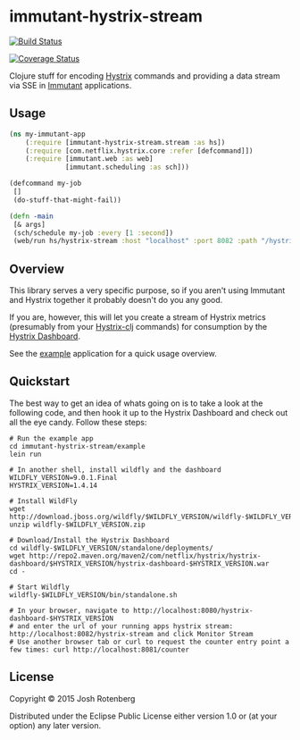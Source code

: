 # immutant-hystrix-stream

[![Build Status](https://travis-ci.org/joshrotenberg/immutant-hystrix-stream.svg)](https://travis-ci.org/joshrotenberg/immutant-hystrix-stream)

[![Coverage Status](https://coveralls.io/repos/joshrotenberg/immutant-hystrix-stream/badge.svg?branch=master&service=github)](https://coveralls.io/github/joshrotenberg/immutant-hystrix-stream?branch=master)

Clojure stuff for encoding [Hystrix](https://github.com/Netflix/Hystrix) commands and providing
a data stream via SSE in [Immutant](http://immutant.org) applications.

## Usage
```clojure
(ns my-immutant-app
    (:require [immutant-hystrix-stream.stream :as hs])
    (:require [com.netflix.hystrix.core :refer [defcommand]])
    (:require [immutant.web :as web]
              [immutant.scheduling :as sch]))

(defcommand my-job
 []
 (do-stuff-that-might-fail))

(defn -main
 [& args]
 (sch/schedule my-job :every [1 :second])
 (web/run hs/hystrix-stream :host "localhost" :port 8082 :path "/hystrix-stream"))
```

## Overview

This library serves a very specific purpose, so if you aren't using
Immutant and Hystrix together it probably doesn't do you any good.

If you are, however, this will let you create a stream of Hystrix
metrics (presumably from your
[Hystrix-clj](https://github.com/Netflix/Hystrix/tree/master/hystrix-contrib/hystrix-clj)
commands) for consumption by the [Hystrix
Dashboard](https://github.com/Netflix/Hystrix/tree/master/hystrix-dashboard).

See the [example](https://github.com/joshrotenberg/immutant-hystrix-stream/tree/master/example) application for a quick usage overview.

## Quickstart

The best way to get an idea of whats going on is to take a look at the
following code, and then hook it up to the Hystrix Dashboard and check
out all the eye candy. Follow these steps:

```
# Run the example app
cd immutant-hystrix-stream/example
lein run

# In another shell, install wildfly and the dashboard
WILDFLY_VERSION=9.0.1.Final
HYSTRIX_VERSION=1.4.14

# Install WildFly
wget http://download.jboss.org/wildfly/$WILDFLY_VERSION/wildfly-$WILDFLY_VERSION.zip
unzip wildfly-$WILDFLY_VERSION.zip

# Download/Install the Hystrix Dashboard
cd wildfly-$WILDFLY_VERSION/standalone/deployments/
wget http://repo2.maven.org/maven2/com/netflix/hystrix/hystrix-dashboard/$HYSTRIX_VERSION/hystrix-dashboard-$HYSTRIX_VERSION.war
cd -

# Start Wildfly
wildfly-$WILDFLY_VERSION/bin/standalone.sh

# In your browser, navigate to http://localhost:8080/hystrix-dashboard-$HYSTRIX_VERSION 
# and enter the url of your running apps hystrix stream: http://localhost:8082/hystrix-stream and click Monitor Stream
# Use another browser tab or curl to request the counter entry point a few times: curl http://localhost:8081/counter

```

## License

Copyright © 2015 Josh Rotenberg

Distributed under the Eclipse Public License either version 1.0 or (at
your option) any later version.
